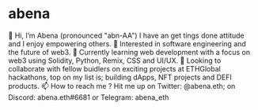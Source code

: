 # abena
👋 Hi, I’m Abena (pronounced "abn-AA") I have an get tings done attitude and I enjoy empowering others.
👀 Interested in software engineering and the future of web3.
🌱 Currently learning web development with a focus on web3 using Solidity, Python, Remix, CSS and UI/UX.
💞️ Looking to collaborate with fellow buidlers on exciting projects at ETHGlobal hackathons, top on my list is; building dApps, NFT projects and DEFI products.
📫 How to reach me ? Hit me up on Twitter: @abena.eth; on Discord: abena.eth#6681 or Telegram: abena_eth
